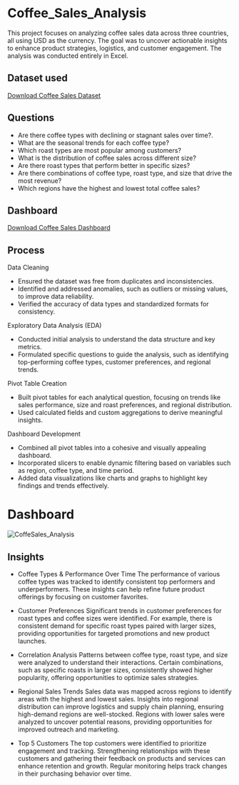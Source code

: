 # Coffee_Sales_Analysis
This project focuses on analyzing coffee sales data across three countries, all using USD as the currency. The goal was to uncover actionable insights to enhance product strategies, logistics, and customer engagement. The analysis was conducted entirely in Excel.


## Dataset used 

<a href="https://github.com/sara-sgit/Coffee_Sales_Project/blob/master/coffeeOrdersDataset.xlsx" target="_blank">Download Coffee Sales Dataset</a>



## Questions
  -  Are there coffee types with declining or stagnant sales over time?. 
  -  What are the seasonal trends for each coffee type?
  -  Which roast types are most popular among customers?
  -  What is the distribution of coffee sales across different size?
  -  Are there roast types that perform better in specific sizes?
  -  Are there combinations of coffee type, roast type, and size that drive the most revenue?
  -  Which regions have the highest and lowest total coffee sales?

## Dashboard
  <a href="https://github.com/sara-sgit/Coffee_Sales_Project/blob/master/CoffeeSales_Project.xlsx" target="_blank">Download Coffee Sales Dashboard </a>



## Process
Data Cleaning

-  Ensured the dataset was free from duplicates and inconsistencies.
-  Identified and addressed anomalies, such as outliers or missing values, to improve data reliability.
-  Verified the accuracy of data types and standardized formats for consistency.

Exploratory Data Analysis (EDA)

-  Conducted initial analysis to understand the data structure and key metrics.
-  Formulated specific questions to guide the analysis, such as identifying top-performing coffee types, customer preferences, and regional trends.

Pivot Table Creation

-  Built pivot tables for each analytical question, focusing on trends like sales performance, size and roast preferences, and regional distribution.
-  Used calculated fields and custom aggregations to derive meaningful insights.

Dashboard Development

-  Combined all pivot tables into a cohesive and visually appealing dashboard.
-  Incorporated slicers to enable dynamic filtering based on variables such as region, coffee type, and time period.
-  Added data visualizations like charts and graphs to highlight key findings and trends effectively.
  
# Dashboard 

 
![CoffeSales_Analysis](https://github.com/user-attachments/assets/35f789dc-9ba1-4126-aa46-443120ab1b52)

## Insights

-  Coffee Types & Performance Over Time
The performance of various coffee types was tracked to identify consistent top performers and underperformers. These insights can help refine future product offerings by focusing on customer favorites.

-  Customer Preferences
Significant trends in customer preferences for roast types and coffee sizes were identified. For example, there is consistent demand for specific roast types paired with larger sizes, providing opportunities for targeted promotions and new product launches.

-  Correlation Analysis
Patterns between coffee type, roast type, and size were analyzed to understand their interactions. Certain combinations, such as specific roasts in larger sizes, consistently showed higher popularity, offering opportunities to optimize sales strategies.

-  Regional Sales Trends
Sales data was mapped across regions to identify areas with the highest and lowest sales. Insights into regional distribution can improve logistics and supply chain planning, ensuring high-demand regions are well-stocked. Regions with lower sales were analyzed to uncover potential reasons, providing opportunities for improved outreach and marketing.

-  Top 5 Customers
The top customers were identified to prioritize engagement and tracking. Strengthening relationships with these customers and gathering their feedback on products and services can enhance retention and growth. Regular monitoring helps track changes in their purchasing behavior over time.











